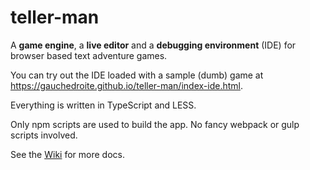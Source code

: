 # teller-man
A **game engine**, a **live editor** and a **debugging environment** (IDE) for browser based text adventure games.

You can try out the IDE loaded with a sample (dumb) game at <https://gauchedroite.github.io/teller-man/index-ide.html>.

Everything is written in TypeScript and LESS.

Only npm scripts are used to build the app. No fancy webpack or gulp scripts involved.

See the [Wiki](../../wiki) for more docs.

